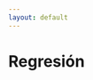 ```yaml
---
layout: default
---
```


# Regresión

<!-- Regresión: probar lo que ya está funcionando.
Es particularmente chocante perder funcionalidades en una versión nueva.
	Este tipo de test tiene que tender a la automatización, para que sea sostenible. Si se hace manual siempre, cada vez involucra más trabajo, se torna insostenible. -->
